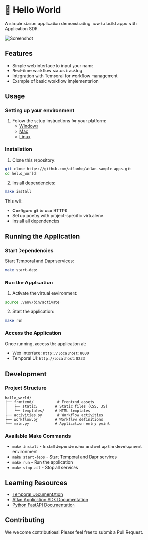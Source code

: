 # 👋 Hello World

A simple starter application demonstrating how to build apps with Application SDK.

![Screenshot](https://github.com/user-attachments/assets/416be4d4-e137-42c4-9537-869df2c8f87e)

## Features
- Simple web interface to input your name
- Real-time workflow status tracking
- Integration with Temporal for workflow management
- Example of basic workflow implementation

## Usage

### Setting up your environment

1. Follow the setup instructions for your platform:
   - [Windows](https://github.com/atlanhq/application-sdk/docs/docs/setup/WINDOWS.md)
   - [Mac](https://github.com/atlanhq/application-sdk/docs/docs/setup/MAC.md)
   - [Linux](https://github.com/atlanhq/application-sdk/docs/docs/setup/LINUX.md)

### Installation

1. Clone this repository:
```bash
git clone https://github.com/atlanhq/atlan-sample-apps.git
cd hello_world
```

2. Install dependencies:
```bash
make install
```

This will:
- Configure git to use HTTPS
- Set up poetry with project-specific virtualenv
- Install all dependencies

## Running the Application

### Start Dependencies
Start Temporal and Dapr services:
```bash
make start-deps
```

### Run the Application
1. Activate the virtual environment:
```bash
source .venv/bin/activate
```

2. Start the application:
```bash
make run
```

### Access the Application
Once running, access the application at:
- Web Interface: `http://localhost:8000`
- Temporal UI: `http://localhost:8233`

## Development

### Project Structure
```
hello_world/
├── frontend/           # Frontend assets
│   ├── static/        # Static files (CSS, JS)
│   └── templates/     # HTML templates
├── activities.py       # Workflow activities
├── workflow.py        # Workflow definitions
└── main.py            # Application entry point
```

### Available Make Commands
- `make install` - Install dependencies and set up the development environment
- `make start-deps` - Start Temporal and Dapr services
- `make run` - Run the application
- `make stop-all` - Stop all services

## Learning Resources
- [Temporal Documentation](https://docs.temporal.io/)
- [Atlan Application SDK Documentation](https://github.com/atlanhq/application-sdk/tree/main/docs)
- [Python FastAPI Documentation](https://fastapi.tiangolo.com/)

## Contributing
We welcome contributions! Please feel free to submit a Pull Request.